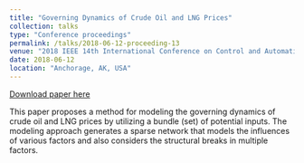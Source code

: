 ```yaml
---
title: "Governing Dynamics of Crude Oil and LNG Prices"
collection: talks
type: "Conference proceedings"
permalink: /talks/2018-06-12-proceeding-13
venue: "2018 IEEE 14th International Conference on Control and Automation (ICCA)"
date: 2018-06-12
location: "Anchorage, AK, USA"
---
```


[Download paper here](https://ieeexplore.ieee.org/document/8444188)

This paper proposes a method for modeling the governing dynamics of crude oil and LNG prices by utilizing a bundle (set) of potential inputs. The modeling approach generates a sparse network that models the influences of various factors and also considers the structural breaks in multiple factors. 
